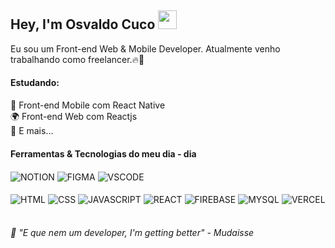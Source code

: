 ## Hey, I'm Osvaldo Cuco <img src="https://media.giphy.com/media/hvRJCLFzcasrR4ia7z/giphy.gif" width="30">

Eu sou um Front-end Web & Mobile Developer. Atualmente venho trabalhando como freelancer.🔥🚀

#### Estudando:

📱 Front-end Mobile com React Native <br/>
🌍 Front-end Web com Reactjs <br/>
🔄 E mais... <br/>

#### Ferramentas & Tecnologias do meu dia - dia
<div style="display: inline_block">
  <img align="center" alt="NOTION" src="https://img.shields.io/badge/Notion-000000?style=for-the-badge&logo=notion&logoColor=white"/>
  <img align="center" alt="FIGMA" src="https://img.shields.io/badge/Figma-F24E1E?style=for-the-badge&logo=figma&logoColor=white"/>
  <img align="center" alt="VSCODE" src="https://img.shields.io/badge/Visual_Studio_Code-0078D4?style=for-the-badge&logo=visual%20studio%20code&logoColor=white"/>

<div style="display: inline_block"><br/>
  <img align="center" alt="HTML" src="https://img.shields.io/badge/HTML5-E34F26?style=for-the-badge&logo=html5&logoColor=white"/>
  <img align="center" alt="CSS" src="https://img.shields.io/badge/CSS3-1572B6?style=for-the-badge&logo=css3&logoColor=white"/>
  <img align="center" alt="JAVASCRIPT" src="https://img.shields.io/badge/JavaScript-F7DF1E?style=for-the-badge&logo=javascript&logoColor=black"/>
  <img align="center" alt="REACT" src="https://img.shields.io/badge/React-20232A?style=for-the-badge&logo=react&logoColor=61DAFB"/>
  <img align="center" alt="FIREBASE" src="https://img.shields.io/badge/firebase-%23039BE5.svg?style=for-the-badge&logo=firebase"/>
   <img align="center" alt="MYSQL" src="https://img.shields.io/badge/MySQL-005C84?style=for-the-badge&logo=mysql&logoColor=white"/>
  <img align="center" alt="VERCEL" src="https://img.shields.io/badge/Vercel-000000?style=for-the-badge&logo=vercel&logoColor=white"/>
</div>

<br/>

 ###### 🎯 "E que nem um developer, I'm getting better" - Mudaisse
